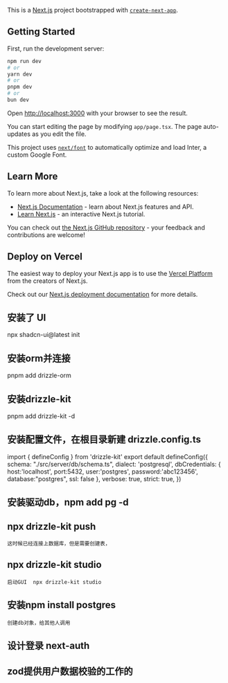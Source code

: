 This is a [Next.js](https://nextjs.org/) project bootstrapped with [`create-next-app`](https://github.com/vercel/next.js/tree/canary/packages/create-next-app).

## Getting Started

First, run the development server:

```bash
npm run dev
# or
yarn dev
# or
pnpm dev
# or
bun dev
```

Open [http://localhost:3000](http://localhost:3000) with your browser to see the result.

You can start editing the page by modifying `app/page.tsx`. The page auto-updates as you edit the file.

This project uses [`next/font`](https://nextjs.org/docs/basic-features/font-optimization) to automatically optimize and load Inter, a custom Google Font.

## Learn More

To learn more about Next.js, take a look at the following resources:

- [Next.js Documentation](https://nextjs.org/docs) - learn about Next.js features and API.
- [Learn Next.js](https://nextjs.org/learn) - an interactive Next.js tutorial.

You can check out [the Next.js GitHub repository](https://github.com/vercel/next.js/) - your feedback and contributions are welcome!

## Deploy on Vercel

The easiest way to deploy your Next.js app is to use the [Vercel Platform](https://vercel.com/new?utm_medium=default-template&filter=next.js&utm_source=create-next-app&utm_campaign=create-next-app-readme) from the creators of Next.js.

Check out our [Next.js deployment documentation](https://nextjs.org/docs/deployment) for more details.
## 安装了 UI
npx shadcn-ui@latest init
## 安装orm并连接
pnpm add drizzle-orm
## 安装drizzle-kit
pnpm add drizzle-kit -d
## 安装配置文件，在根目录新建 drizzle.config.ts
   import { defineConfig } from 'drizzle-kit'
export default defineConfig({
  schema: "./src/server/db/schema.ts",
  dialect: 'postgresql',
  dbCredentials: {
    host:'localhost',
      port:5432,
      user:'postgres',
      password:'abc123456',
      database:"postgres",
      ssl: false
  },
  verbose: true,
  strict: true,
})
##  安装驱动db，npm add pg -d
##   npx drizzle-kit push
    这时候已经连接上数据库，但是需要创建表，
##  npx drizzle-kit studio
    启动GUI  npx drizzle-kit studio
## 安装npm install postgres 
    创建db对象，给其他人调用
## 设计登录 next-auth
## zod提供用户数据校验的工作的
## 
